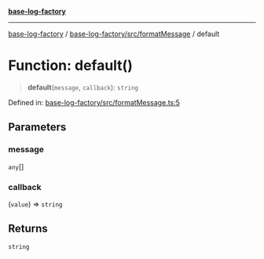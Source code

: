 [**base-log-factory**](../../../../index.md)

***

[base-log-factory](../../../../index.md) / [base-log-factory/src/formatMessage](../index.md) / default

# Function: default()

> **default**(`message`, `callback`): `string`

Defined in: [base-log-factory/src/formatMessage.ts:5](https://github.com/fengxinming/log-base/blob/f6c9069a5cd1f743106018a69d7fd4022e94fab6/packages/base-log-factory/src/formatMessage.ts#L5)

## Parameters

### message

`any`[]

### callback

(`value`) => `string`

## Returns

`string`
